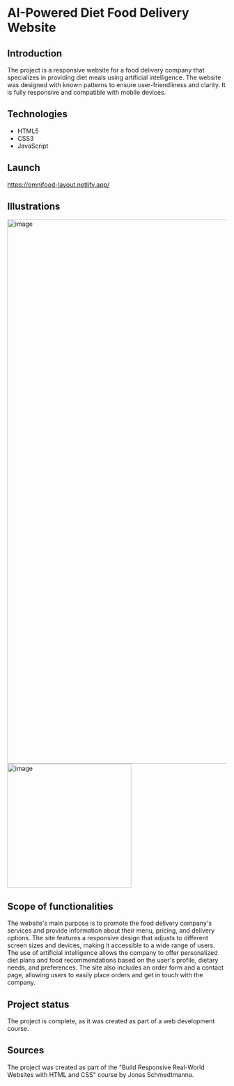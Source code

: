 # AI-Powered Diet Food Delivery Website

## Introduction

The project is a responsive website for a food delivery company that specializes in providing diet meals using artificial intelligence. 
The website was designed with known patterns to ensure user-friendliness and clarity. It is fully responsive and compatible with mobile devices.

## Technologies

* HTML5
* CSS3
* JavaScript

## Launch

https://omnifood-layout.netlify.app/

## Illustrations

<img width="1250" alt="image" src="https://user-images.githubusercontent.com/73105872/221407258-bb9e6051-d441-4152-a9f3-7cefed7d05c7.png">

<img width="285" alt="image" src="https://user-images.githubusercontent.com/73105872/221407274-c6a76993-71be-4877-b4a3-4e16b75f658e.png">

## Scope of functionalities
The website's main purpose is to promote the food delivery company's services and provide information about their menu, pricing, and delivery options. 
The site features a responsive design that adjusts to different screen sizes and devices, making it accessible to a wide range of users. 
The use of artificial intelligence allows the company to offer personalized diet plans and food recommendations based on the user's profile, dietary needs, and preferences. 
The site also includes an order form and a contact page, allowing users to easily place orders and get in touch with the company.

## Project status
The project is complete, as it was created as part of a web development course.

## Sources
The project was created as part of the "Build Responsive Real-World Websites with HTML and CSS" course by Jonas Schmedtmanna.
